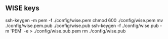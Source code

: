 WISE keys
-------------

ssh-keygen -m pem -f ./config/wise.pem
chmod 600 ./config/wise.pem
mv ./config/wise.pem.pub ./config/wise.pub
ssh-keygen -f ./config/wise.pub -m 'PEM' -e > ./config/wise.pub.pem
rm ./config/wise.pub
